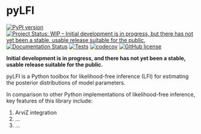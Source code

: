 # pyLFI

[![PyPI version](https://badge.fury.io/py/pylfi.svg)](https://badge.fury.io/py/pylfi)
[![Project Status: WIP – Initial development is in progress, but there has not yet been a stable, usable release suitable for the public.](https://www.repostatus.org/badges/latest/wip.svg)](https://www.repostatus.org/#wip)
[![Documentation Status](https://readthedocs.org/projects/pylfi/badge/?version=latest)](https://pylfi.readthedocs.io/en/latest/?badge=latest)
[![Tests](https://github.com/nicolossus/pylfi/workflows/Tests/badge.svg?branch=main)](https://github.com/nicolossus/pylfi/actions)
[![codecov](https://codecov.io/gh/nicolossus/pylfi/branch/main/graph/badge.svg)](https://codecov.io/gh/nicolossus/pylfi)
[![GitHub license](https://img.shields.io/github/license/nicolossus/pylfi)](https://github.com/nicolossus/pylfi/blob/pylfi/LICENSE)

**Initial development is in progress, and there has not yet been a stable, usable release suitable for the public.**


pyLFI is a Python toolbox for likelihood-free inference (LFI) for estimating the posterior distributions of model parameters.

In comparison to other Python implementations of likelihood-free inference, key features of this library include:

1. ArviZ integration
2. ...
3. ...
